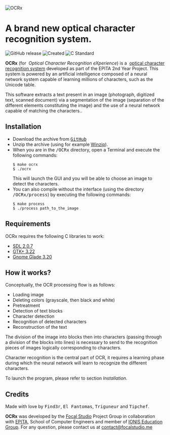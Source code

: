 ![OCRx](https://ocrx.focalstudio.me/logo/OCRx_mini.png)
# A brand new optical character recognition system.

![GitHub release](https://img.shields.io/badge/release-v.3.42-red.svg) ![Created](https://img.shields.io/badge/created-may%202018-orange.svg) ![C Standard](https://img.shields.io/badge/c-standard%20c99-blue.svg)


**OCRx**  (for  _Optical Character Recognition eXperience_) is a  [optical character recognition system](https://searchcontentmanagement.techtarget.com/definition/OCR-optical-character-recognition)  developed as part of the EPITA 2nd Year Project. This system is powered by an artificial intelligence composed of a neural network system capable of learning millions of characters, such as the Unicode table.

This software extracts a text present in an image (photograph, digitized text, scanned document) via a segmentation of the image (separation of the different elements constituting the image) and the use of a neural network capable of matching the characters..

## Installation

<ul>
          <li>Download the archive from <a href="https://github.com/mojombo/product/commit/be6a8cc1c1ecfe9489fb51e4869af15a13fc2cd2" class="commit-link"><tt>GitHub</tt></a></li>
          <li>Unzip the archive (using for example <a href="http://www.winzip.com/">Winzip</a>).</li>
          <li>When you are in the <tt>/OCRx</tt> directory, open a Terminal and execute the following commands:</li>
            <pre><code>$ make ocrx</code><br><code>$ ./ocrx</code></pre>
            This will launch the GUI and you will be able to choose an image to detect the characters.</li>
	     <li>You can also compile without the interface (using the directory <tt>/OCRx/process</tt>) by executing the following commands:
            <pre><code>$ make process</code><br><code>$ ./process path_to_the_image</code></pre></li>
        </ul>
        

## Requirements
OCRx requires the following C libraries to work:

-   [SDL 2.0.7](https://www.libsdl.org/ "SDL")
-   [GTK+ 3.22](https://www.gtk.org/ "GTK+")
-   [Gnome Glade 3.20](https://glade.gnome.org/ "GTK+")

## How it works?

Conceptually, the OCR processing flow is as follows:

-   Loading image
-   Deleting colors (grayscale, then black and white)
-   Pretreatment
-   Detection of text blocks
-   Character detection
-   Recognition of detected characters
-   Reconstruction of the text

The division of the image into blocks then into characters (passing through a division of the blocks into lines) is necessary to send to the recognition pieces of images logically corresponding to characters.

Character recognition is the central part of OCR, it requires a learning phase during which the neural network will learn to recognize the different characters.

To launch the program, please refer to section  _Installation_.

## Credits
Made with love by <tt>Find3r</tt>, <tt>El Fantomas</tt>, <tt>Triguneur</tt> and <tt>Tipchef</tt>.

**OCRx** was developed by the [Focal Studio](https://www.focalstudio.me/ "Focal Studio") Project Group in collaboration with [EPITA](http://www.epita.fr/international/ "EPITA"), School of Computer Engineers and member of [IONIS Education Group](https://www.ionis-group.com/ "IONIS Education Group"). For any question, please contact us at [contact@focalstudio.me](mailto:contact@focalstudio.me)
